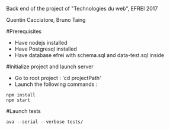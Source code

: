 Back end of the project of "Technologies du web", EFREI 2017

Quentin Cacciatore,
Bruno Taing


#Prerequisites
* Have nodejs installed
* Have Postgresql installed
* Have database efrei with schema.sql and data-test.sql inside

#Initialize project and launch server
* Go to root project : 'cd projectPath'
* Launch the following commands :

```
npm install
npm start
```

#Launch tests
```
ava --serial --verbose tests/
```
